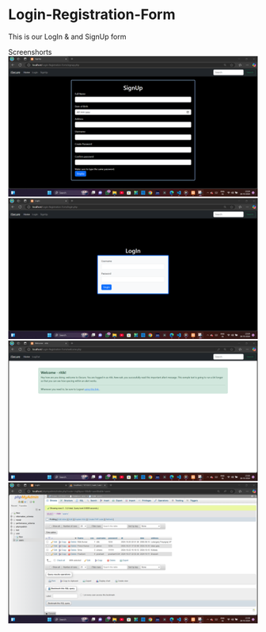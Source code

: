 # Login-Registration-Form
This is our LogIn & and SignUp form


Screenshorts
![](partials/2.png)
![](partials/3.png)
![](partials/4.png)
![](partials/5.png)
